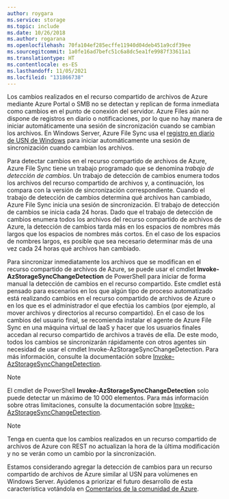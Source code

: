 ```yaml
---
author: roygara
ms.service: storage
ms.topic: include
ms.date: 10/26/2018
ms.author: rogarana
ms.openlocfilehash: 70fa104ef285ecffe11940d04deb451a9cdf39ee
ms.sourcegitcommit: 1a0fe16ad7befc51c6a8dc5ea1fe9987f33611a1
ms.translationtype: HT
ms.contentlocale: es-ES
ms.lasthandoff: 11/05/2021
ms.locfileid: "131866738"
---
```

Los cambios realizados en el recurso compartido de archivos de Azure mediante Azure Portal o SMB no se detectan y replican de forma inmediata como cambios en el punto de conexión del servidor. Azure Files aún no dispone de registros en diario o notificaciones, por lo que no hay manera de iniciar automáticamente una sesión de sincronización cuando se cambian los archivos. En Windows Server, Azure File Sync usa el [registro en diario de USN de Windows](/windows/win32/fileio/change-journals) para iniciar automáticamente una sesión de sincronización cuando cambian los archivos.

Para detectar cambios en el recurso compartido de archivos de Azure, Azure File Sync tiene un trabajo programado que se denomina *trabajo de detección de cambios*. Un trabajo de detección de cambios enumera todos los archivos del recurso compartido de archivos y, a continuación, los compara con la versión de sincronización correspondiente. Cuando el trabajo de detección de cambios determina qué archivos han cambiado, Azure File Sync inicia una sesión de sincronización. El trabajo de detección de cambios se inicia cada 24 horas. Dado que el trabajo de detección de cambios enumera todos los archivos del recurso compartido de archivos de Azure, la detección de cambios tarda más en los espacios de nombres más largos que los espacios de nombres más cortos. En el caso de los espacios de nombres largos, es posible que sea necesario determinar más de una vez cada 24 horas qué archivos han cambiado.

Para sincronizar inmediatamente los archivos que se modifican en el recurso compartido de archivos de Azure, se puede usar el cmdlet **Invoke-AzStorageSyncChangeDetection** de PowerShell para iniciar de forma manual la detección de cambios en el recurso compartido. Este cmdlet está pensado para escenarios en los que algún tipo de proceso automatizado está realizando cambios en el recurso compartido de archivos de Azure o en los que es el administrador el que efectúa los cambios (por ejemplo, al mover archivos y directorios al recurso compartido). En el caso de los cambios del usuario final, se recomienda instalar el agente de Azure File Sync en una máquina virtual de IaaS y hacer que los usuarios finales accedan al recurso compartido de archivos a través de ella. De este modo, todos los cambios se sincronizarán rápidamente con otros agentes sin necesidad de usar el cmdlet Invoke-AzStorageSyncChangeDetection. Para más información, consulte la documentación sobre [Invoke-AzStorageSyncChangeDetection](/powershell/module/az.storagesync/invoke-azstoragesyncchangedetection).

>[!NOTE]
>El cmdlet de PowerShell **Invoke-AzStorageSyncChangeDetection** solo puede detectar un máximo de 10 000 elementos. Para más información sobre otras limitaciones, consulte la documentación sobre [Invoke-AzStorageSyncChangeDetection](/powershell/module/az.storagesync/invoke-azstoragesyncchangedetection).

>[!NOTE]
>Tenga en cuenta que los cambios realizados en un recurso compartido de archivos de Azure con REST no actualizan la hora de la última modificación y no se verán como un cambio por la sincronización.

Estamos considerando agregar la detección de cambios para un recurso compartido de archivos de Azure similar al USN para volúmenes en Windows Server. Ayúdenos a priorizar el futuro desarrollo de esta característica votándola en [Comentarios de la comunidad de Azure](https://feedback.azure.com/d365community/idea/26f8aa9d-3725-ec11-b6e6-000d3a4f0f84).
